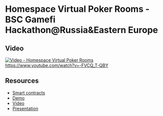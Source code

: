# Homespace Virtual Poker Rooms - BSC Gamefi Hackathon@Russia&Eastern Europe

## Video
[![Video - Homespace Virtual Poker Rooms](https://img.youtube.com/vi/-FVCQ_T-QBY/0.jpg)](https://www.youtube.com/watch?v=-FVCQ_T-QBY)
https://www.youtube.com/watch?v=-FVCQ_T-QBY

## Resources
- [Smart contracts](https://github.com/HomeSpaceProject/homespace-poker
)
- [Demo](https://drive.google.com/file/d/1Jze63Y-wI-kTlbnej3pN6f3UChplMJlT/view?usp=sharing
)
- [Video](https://drive.google.com/file/d/1NOjTCxOjxLEQp9xrJ310yqOgqbaX7Vqt/view?usp=sharing
)
- [Presentation](./Presentation.pdf)
